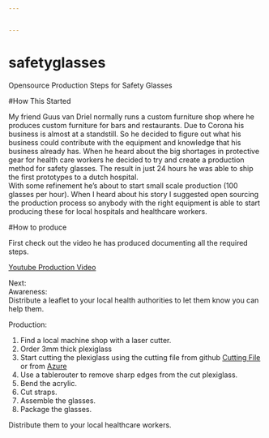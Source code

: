 ```yaml
---


---
```


<h1 id="safetyglasses">safetyglasses</h1>
<p>Opensource Production Steps for Safety Glasses</p>
<p>#How This Started</p>
<p>My friend Guus van Driel normally runs a custom furniture shop where he produces custom furniture for bars and restaurants. Due to Corona his business is almost at a standstill. So he decided to figure out what his business could contribute with the equipment and knowledge that his business already has. When he heard about the big shortages in protective gear for health care workers he decided to try and create a production method for safety glasses. The result in just 24 hours he was able to ship the first prototypes to a dutch hospital.<br>
With some refinement he’s about to start small scale production (100 glasses per hour). When I heard about his story I suggested open sourcing the production process so anybody with the right equipment is able to start producing these for local hospitals and healthcare workers.</p>
<p>#How to produce</p>
<p>First check out the video he has produced documenting all the required steps.</p>
<p><a href="https://www.youtube.com/embed/u8RTdjMwDoo">Youtube Production Video</a></p>
<p>Next:<br>
Awareness:<br>
Distribute a leaflet to your local health authorities to let them know you can help them.</p>
<p>Production:</p>
<ol>
<li>Find a local machine shop with a laser cutter.</li>
<li>Order 3mm thick plexiglass</li>
<li>Start cutting the plexiglass using the cutting file from github <a href="https://raw.githubusercontent.com/CrazybernieNL/safetyglasses/master/safety%20glasses%20cut%20file.dxf">Cutting File</a> or from <a href="https://coronaglasses.blob.core.windows.net/files/safetyglassescutfile.dxf">Azure</a></li>
<li>Use a tablerouter to remove sharp edges from the cut plexiglass.</li>
<li>Bend the acrylic.</li>
<li>Cut straps.</li>
<li>Assemble the glasses.</li>
<li>Package the glasses.</li>
</ol>
<p>Distribute them to your local healthcare workers.</p>

